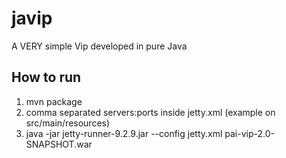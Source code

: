 # javip
A VERY simple Vip developed in pure Java

## How to run

1. mvn package
2. comma separated servers:ports inside jetty.xml (example on src/main/resources)
3. java -jar jetty-runner-9.2.9.jar --config jetty.xml pai-vip-2.0-SNAPSHOT.war